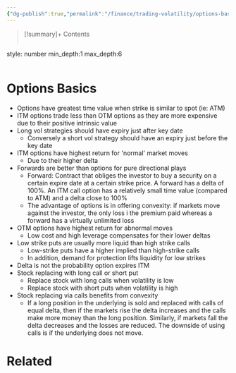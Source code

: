 ```yaml
---
{"dg-publish":true,"permalink":"/finance/trading-volatility/options-basics/","title":"Options Basics","tags":["options","vol"]}
---
```



>[!summary]+ Contents
>```toc
style: number
min_depth:1
max_depth:6 
>```


# Options Basics
- Options have greatest time value when strike is similar to spot (ie: ATM)
- ITM options trade less than OTM options as they are more expensive due to their positive intrinsic value
- Long vol strategies should have expiry just after key date
	- Conversely a short vol strategy should have an expiry just before the key date
- ITM options have highest return for 'normal' market moves
	- Due to their higher delta
- Forwards are better than options for pure directional plays
	- Forward: Contract that obliges the investor to buy a security on a certain expire date at a certain strike price. A forward has a delta of 100%. An ITM call option has a relatively small time value (compared to ATM) and a delta close to 100%
	- The advantage of options is in offering convexity: if markets move against the investor, the only loss i the premium paid whereas a forward has a virtually unlimited loss
- OTM options have highest return for abnormal moves
	- Low cost and high leverage compensates for their lower deltas
- Low strike puts are usually more liquid than high strike calls
	- Low-strike puts have a higher implied than high-strike calls
	- In addition, demand for protection lifts liquidity for low strikes
- Delta is not the probability option expires ITM
- Stock replacing with long call or short put
	- Replace stock with long calls when volatility is low
	- Replace stock with short puts when volatility is high
- Stock replacing via calls benefits from convexity
	- If a long position in the underlying is sold and replaced with calls of equal delta, then if the markets rise the delta increases and the calls make more money than the long position. Similarly, if markets fall the delta decreases and the losses are reduced. The downside of using calls is if the underlying does not move.



# Related
